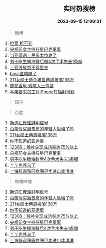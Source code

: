 <div align="center"><h2>实时热搜榜</h2><h4>2023-09-15 12:06:01</h4></div>

> 微博  

1. [抢票 抢不到](https://s.weibo.com/weibo?q=%E6%8A%A2%E7%A5%A8%20%E6%8A%A2%E4%B8%8D%E5%88%B0&t=31&band_rank=1&Refer=top)<br />
2. [央视前女主持任星巴克董事](https://s.weibo.com/weibo?q=%23%E5%A4%AE%E8%A7%86%E5%89%8D%E5%A5%B3%E4%B8%BB%E6%8C%81%E4%BB%BB%E6%98%9F%E5%B7%B4%E5%85%8B%E8%91%A3%E4%BA%8B%23&t=31&band_rank=2&Refer=top)<br />
3. [当亚运遇上民乐太惊艳了](https://s.weibo.com/weibo?q=%23%E5%BD%93%E4%BA%9A%E8%BF%90%E9%81%87%E4%B8%8A%E6%B0%91%E4%B9%90%E5%A4%AA%E6%83%8A%E8%89%B3%E4%BA%86%23&t=31&band_rank=3&Refer=top)<br />
4. [男子吃生腌海鲜后做4次手术失去1条腿](https://s.weibo.com/weibo?q=%23%E7%94%B7%E5%AD%90%E5%90%83%E7%94%9F%E8%85%8C%E6%B5%B7%E9%B2%9C%E5%90%8E%E5%81%9A4%E6%AC%A1%E6%89%8B%E6%9C%AF%E5%A4%B1%E5%8E%BB1%E6%9D%A1%E8%85%BF%23&t=31&band_rank=4&Refer=top)<br />
5. [上官浅故意不穿里衣](https://s.weibo.com/weibo?q=%E4%B8%8A%E5%AE%98%E6%B5%85%E6%95%85%E6%84%8F%E4%B8%8D%E7%A9%BF%E9%87%8C%E8%A1%A3&t=31&band_rank=5&Refer=top)<br />
6. [boss直聘崩了](https://s.weibo.com/weibo?q=boss%E7%9B%B4%E8%81%98%E5%B4%A9%E4%BA%86&t=31&band_rank=6&Refer=top)<br />
7. [211女硕士遭杀猪盘两周被骗138万](https://s.weibo.com/weibo?q=%23211%E5%A5%B3%E7%A1%95%E5%A3%AB%E9%81%AD%E6%9D%80%E7%8C%AA%E7%9B%98%E4%B8%A4%E5%91%A8%E8%A2%AB%E9%AA%97138%E4%B8%87%23&t=31&band_rank=7&Refer=top)<br />
8. [蜂花香皂 残障人士包装](https://s.weibo.com/weibo?q=%E8%9C%82%E8%8A%B1%E9%A6%99%E7%9A%82%20%E6%AE%8B%E9%9A%9C%E4%BA%BA%E5%A3%AB%E5%8C%85%E8%A3%85&t=31&band_rank=8&Refer=top)<br />
9. [苹果要求员工对iPhone12辐射沉默](https://s.weibo.com/weibo?q=%23%E8%8B%B9%E6%9E%9C%E8%A6%81%E6%B1%82%E5%91%98%E5%B7%A5%E5%AF%B9iPhone12%E8%BE%90%E5%B0%84%E6%B2%89%E9%BB%98%23&t=31&band_rank=9&Refer=top)<br />

> 知乎  


> 百度  

1. [新词汇传递鲜明信号](https://www.baidu.com/s?wd=%E6%96%B0%E8%AF%8D%E6%B1%87%E4%BC%A0%E9%80%92%E9%B2%9C%E6%98%8E%E4%BF%A1%E5%8F%B7&sa=fyb_news&rsv_dl=fyb_news)<br />
2. [白菜价买海景房的年轻人后悔了吗](https://www.baidu.com/s?wd=%E7%99%BD%E8%8F%9C%E4%BB%B7%E4%B9%B0%E6%B5%B7%E6%99%AF%E6%88%BF%E7%9A%84%E5%B9%B4%E8%BD%BB%E4%BA%BA%E5%90%8E%E6%82%94%E4%BA%86%E5%90%97&sa=fyb_news&rsv_dl=fyb_news)<br />
3. [211女硕士两周被骗138万](https://www.baidu.com/s?wd=211%E5%A5%B3%E7%A1%95%E5%A3%AB%E4%B8%A4%E5%91%A8%E8%A2%AB%E9%AA%97138%E4%B8%87&sa=fyb_news&rsv_dl=fyb_news)<br />
4. [你不知道的亚运事](https://www.baidu.com/s?wd=%E4%BD%A0%E4%B8%8D%E7%9F%A5%E9%81%93%E7%9A%84%E4%BA%9A%E8%BF%90%E4%BA%8B&sa=fyb_news&rsv_dl=fyb_news)<br />
5. [12306：候补兑现成功率达75%以上](https://www.baidu.com/s?wd=12306%EF%BC%9A%E5%80%99%E8%A1%A5%E5%85%91%E7%8E%B0%E6%88%90%E5%8A%9F%E7%8E%87%E8%BE%BE75%25%E4%BB%A5%E4%B8%8A&sa=fyb_news&rsv_dl=fyb_news)<br />
6. [央视前女主持任星巴克董事](https://www.baidu.com/s?wd=%E5%A4%AE%E8%A7%86%E5%89%8D%E5%A5%B3%E4%B8%BB%E6%8C%81%E4%BB%BB%E6%98%9F%E5%B7%B4%E5%85%8B%E8%91%A3%E4%BA%8B&sa=fyb_news&rsv_dl=fyb_news)<br />
7. [男子吃生腌海鲜后4次手术失去1条腿](https://www.baidu.com/s?wd=%E7%94%B7%E5%AD%90%E5%90%83%E7%94%9F%E8%85%8C%E6%B5%B7%E9%B2%9C%E5%90%8E4%E6%AC%A1%E6%89%8B%E6%9C%AF%E5%A4%B1%E5%8E%BB1%E6%9D%A1%E8%85%BF&sa=fyb_news&rsv_dl=fyb_news)<br />
8. [丫丫也养鸟了](https://www.baidu.com/s?wd=%E4%B8%AB%E4%B8%AB%E4%B9%9F%E5%85%BB%E9%B8%9F%E4%BA%86&sa=fyb_news&rsv_dl=fyb_news)<br />
9. [上海辟谣豫园商圈只卖进口冰淇淋](https://www.baidu.com/s?wd=%E4%B8%8A%E6%B5%B7%E8%BE%9F%E8%B0%A3%E8%B1%AB%E5%9B%AD%E5%95%86%E5%9C%88%E5%8F%AA%E5%8D%96%E8%BF%9B%E5%8F%A3%E5%86%B0%E6%B7%87%E6%B7%8B&sa=fyb_news&rsv_dl=fyb_news)<br />

> 哔哩哔哩  

1. [新词汇传递鲜明信号](https://www.baidu.com/s?wd=%E6%96%B0%E8%AF%8D%E6%B1%87%E4%BC%A0%E9%80%92%E9%B2%9C%E6%98%8E%E4%BF%A1%E5%8F%B7&sa=fyb_news&rsv_dl=fyb_news)<br />
2. [白菜价买海景房的年轻人后悔了吗](https://www.baidu.com/s?wd=%E7%99%BD%E8%8F%9C%E4%BB%B7%E4%B9%B0%E6%B5%B7%E6%99%AF%E6%88%BF%E7%9A%84%E5%B9%B4%E8%BD%BB%E4%BA%BA%E5%90%8E%E6%82%94%E4%BA%86%E5%90%97&sa=fyb_news&rsv_dl=fyb_news)<br />
3. [211女硕士两周被骗138万](https://www.baidu.com/s?wd=211%E5%A5%B3%E7%A1%95%E5%A3%AB%E4%B8%A4%E5%91%A8%E8%A2%AB%E9%AA%97138%E4%B8%87&sa=fyb_news&rsv_dl=fyb_news)<br />
4. [你不知道的亚运事](https://www.baidu.com/s?wd=%E4%BD%A0%E4%B8%8D%E7%9F%A5%E9%81%93%E7%9A%84%E4%BA%9A%E8%BF%90%E4%BA%8B&sa=fyb_news&rsv_dl=fyb_news)<br />
5. [12306：候补兑现成功率达75%以上](https://www.baidu.com/s?wd=12306%EF%BC%9A%E5%80%99%E8%A1%A5%E5%85%91%E7%8E%B0%E6%88%90%E5%8A%9F%E7%8E%87%E8%BE%BE75%25%E4%BB%A5%E4%B8%8A&sa=fyb_news&rsv_dl=fyb_news)<br />
6. [央视前女主持任星巴克董事](https://www.baidu.com/s?wd=%E5%A4%AE%E8%A7%86%E5%89%8D%E5%A5%B3%E4%B8%BB%E6%8C%81%E4%BB%BB%E6%98%9F%E5%B7%B4%E5%85%8B%E8%91%A3%E4%BA%8B&sa=fyb_news&rsv_dl=fyb_news)<br />
7. [男子吃生腌海鲜后4次手术失去1条腿](https://www.baidu.com/s?wd=%E7%94%B7%E5%AD%90%E5%90%83%E7%94%9F%E8%85%8C%E6%B5%B7%E9%B2%9C%E5%90%8E4%E6%AC%A1%E6%89%8B%E6%9C%AF%E5%A4%B1%E5%8E%BB1%E6%9D%A1%E8%85%BF&sa=fyb_news&rsv_dl=fyb_news)<br />
8. [丫丫也养鸟了](https://www.baidu.com/s?wd=%E4%B8%AB%E4%B8%AB%E4%B9%9F%E5%85%BB%E9%B8%9F%E4%BA%86&sa=fyb_news&rsv_dl=fyb_news)<br />
9. [上海辟谣豫园商圈只卖进口冰淇淋](https://www.baidu.com/s?wd=%E4%B8%8A%E6%B5%B7%E8%BE%9F%E8%B0%A3%E8%B1%AB%E5%9B%AD%E5%95%86%E5%9C%88%E5%8F%AA%E5%8D%96%E8%BF%9B%E5%8F%A3%E5%86%B0%E6%B7%87%E6%B7%8B&sa=fyb_news&rsv_dl=fyb_news)<br />

